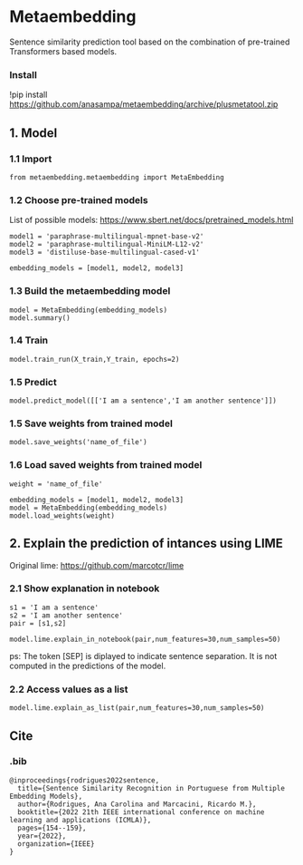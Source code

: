 # Metaembedding

Sentence similarity prediction tool based on the combination of pre-trained Transformers based models.

### Install
!pip install https://github.com/anasampa/metaembedding/archive/plusmetatool.zip

## 1. Model

### 1.1 Import
```
from metaembedding.metaembedding import MetaEmbedding
```


### 1.2 Choose pre-trained models 

List of possible models: https://www.sbert.net/docs/pretrained_models.html

```
model1 = 'paraphrase-multilingual-mpnet-base-v2' 
model2 = 'paraphrase-multilingual-MiniLM-L12-v2' 
model3 = 'distiluse-base-multilingual-cased-v1' 

embedding_models = [model1, model2, model3]
```

### 1.3 Build the metaembedding model
```
model = MetaEmbedding(embedding_models)
model.summary()
```

### 1.4 Train
```
model.train_run(X_train,Y_train, epochs=2)
```

### 1.5 Predict
```
model.predict_model([['I am a sentence','I am another sentence']])
```

### 1.5 Save weights from trained model
```
model.save_weights('name_of_file')
```

### 1.6 Load saved weights from trained model 

```
weight = 'name_of_file'

embedding_models = [model1, model2, model3]
model = MetaEmbedding(embedding_models)
model.load_weights(weight)
```

## 2. Explain the prediction of intances using LIME

Original lime: https://github.com/marcotcr/lime

### 2.1 Show explanation in notebook
```
s1 = 'I am a sentence'
s2 = 'I am another sentence'
pair = [s1,s2]

model.lime.explain_in_notebook(pair,num_features=30,num_samples=50)
```
ps: The token [SEP] is diplayed to indicate sentence separation. It is not computed in the predictions of the model.  

### 2.2 Access values as a list
```
model.lime.explain_as_list(pair,num_features=30,num_samples=50)
```

## Cite

### .bib
<pre><code>@inproceedings{rodrigues2022sentence,
  title={Sentence Similarity Recognition in Portuguese from Multiple Embedding Models},
  author={Rodrigues, Ana Carolina and Marcacini, Ricardo M.},
  booktitle={2022 21th IEEE international conference on machine learning and applications (ICMLA)},
  pages={154--159},
  year={2022},
  organization={IEEE}
}</code></pre>

